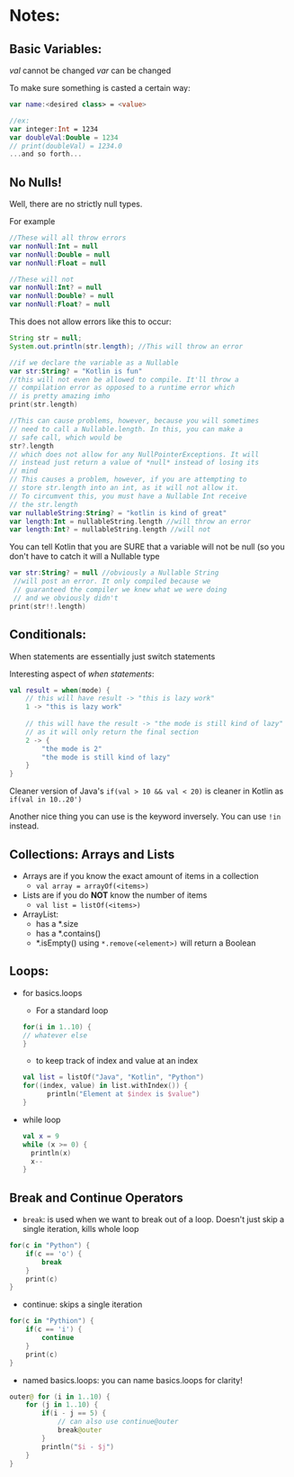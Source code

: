 # Notes:

## Basic Variables:

*val* cannot be changed
*var* can be changed

To make sure something is casted a certain way:
```kotlin
var name:<desired class> = <value>

//ex:
var integer:Int = 1234
var doubleVal:Double = 1234
// print(doubleVal) = 1234.0
...and so forth...
```

## No Nulls!

Well, there are no strictly null types.

For example
```kotlin
//These will all throw errors
var nonNull:Int = null
var nonNull:Double = null
var nonNull:Float = null

//These will not
var nonNull:Int? = null
var nonNull:Double? = null
var nonNull:Float? = null
```

This does not allow errors like this to occur:
```java
String str = null;
System.out.println(str.length); //This will throw an error
```

```kotlin
//if we declare the variable as a Nullable
var str:String? = "Kotlin is fun"
//this will not even be allowed to compile. It'll throw a
// compilation error as opposed to a runtime error which
// is pretty amazing imho
print(str.length)

//This can cause problems, however, because you will sometimes
// need to call a Nullable.length. In this, you can make a
// safe call, which would be
str?.length
// which does not allow for any NullPointerExceptions. It will
// instead just return a value of *null* instead of losing its
// mind
// This causes a problem, however, if you are attempting to
// store str.length into an int, as it will not allow it.
// To circumvent this, you must have a Nullable Int receive
// the str.length
var nullableString:String? = "kotlin is kind of great"
var length:Int = nullableString.length //will throw an error
var length:Int? = nullableString.length //will not
```
You can tell Kotlin that you are SURE that a variable will not
be null (so you don't have to catch it will a Nullable type
```kotlin
var str:String? = null //obviously a Nullable String
 //will post an error. It only compiled because we
 // guaranteed the compiler we knew what we were doing
 // and we obviously didn't
print(str!!.length)
```

## Conditionals:
When statements are essentially just switch statements

Interesting aspect of *when statements*:
```kotlin
val result = when(mode) {
    // this will have result -> "this is lazy work"
    1 -> "this is lazy work"
    
    // this will have the result -> "the mode is still kind of lazy"
    // as it will only return the final section
    2 -> {
        "the mode is 2"
        "the mode is still kind of lazy"
    }
}
```

Cleaner version of Java's `if(val > 10 && val < 20)` is cleaner in Kotlin as `if(val in 10..20')`

Another nice thing you can use is the keyword inversely. You can use `!in` instead.

## Collections: Arrays and Lists

* Arrays are if you know the exact amount of items in a collection
    * `val array = arrayOf(<items>)`
* Lists are if you do **NOT** know the number of items
    * `val list = listOf(<items>)`
* ArrayList:
    * has a *.size
    * has a *.contains(<query>)
    * *.isEmpty()
    using `*.remove(<element>)` will return a Boolean
    
## Loops:
* for basics.loops
    * For a standard loop
    ```kotlin
    for(i in 1..10) {
    // whatever else
    }
    ```
    * to keep track of index and value at an index
    ```kotlin
    val list = listOf("Java", "Kotlin", "Python")
    for((index, value) in list.withIndex()) {
          println("Element at $index is $value")
    }
    ```

* while loop
    ```kotlin
    val x = 9
    while (x >= 0) {
      println(x)
      x--
    }
    ```
    
## Break and Continue Operators
* `break`:
is used when we want to break out of a loop. Doesn't just skip a single iteration, kills whole loop
```kotlin
for(c in "Python") {
    if(c == 'o') {
        break
    }
    print(c)
}
```

* continue:
skips a single iteration
```kotlin
for(c in "Pythion") {
    if(c == 'i') {
        continue
    }
    print(c)
}
```

* named basics.loops:
you can name basics.loops for clarity!
```kotlin
outer@ for (i in 1..10) {
    for (j in 1..10) {
        if(i - j == 5) {
            // can also use continue@outer
            break@outer
        }
        println("$i - $j")
    }
}
```